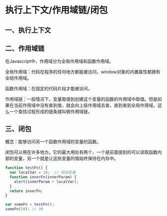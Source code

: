 # 执行上下文/作用域链/闭包
## 一、执行上下文

## 二、作用域链
在Javascript中，作用域分为全局作用域和函数作用域。

全局作用域：代码在程序的任何地方都能被访问，window对象的内置属性都拥有全局作用域。

函数作用域：在固定的代码片段才能被访问。

作用域链：一般情况下，变量取值到创建这个变量的函数的作用域中取值。但是如果在当前作用域中没有查到值，就会向上级作用域去查，直到查到全局作用域，这么一个查找过程形成的链条就叫做作用域链。
## 三、闭包
概念：能够访问另一个函数作用域的变量的函数。

闭包可以用在许多地方。它的最大用处有两个，一个是前面提到的可以读取函数内部的变量，另一个就是让这些变量的值始终保持在内存中。
```js
function testFn() {
  var localVar = 10;  // 局部变量
  function innerFn(innerParam) {
    alert(innerParam + localVar);
  }
  return innerFn;
}

var someFn = testFn();
someFn(20); // 30
```